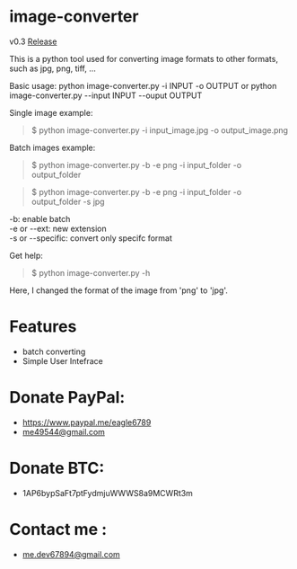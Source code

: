 # image-converter

v0.3
[Release](https://sourceforge.net/projects/image-converter-cmd)

This is a python tool used for converting image formats to other formats, such as
jpg, png, tiff, ...

Basic usage: 
python image-converter.py -i INPUT -o OUTPUT
or 
python image-converter.py --input INPUT --ouput OUTPUT



Single image example:
> $ python image-converter.py -i input_image.jpg -o output_image.png

Batch images example:
> $ python image-converter.py -b -e png -i input_folder -o output_folder

> $ python image-converter.py -b -e png -i input_folder -o output_folder -s jpg

-b: enable batch  
-e or --ext: new extension  
-s or --specific: convert only specifc format  

Get help:
> $ python image-converter.py -h

Here, I changed the format of the image from 'png' to 'jpg'.

# Features
* batch converting
* Simple User Intefrace

# Donate PayPal:
* https://www.paypal.me/eagle6789
* me49544@gmail.com

# Donate BTC:
* 1AP6bypSaFt7ptFydmjuWWWS8a9MCWRt3m

# Contact me :
* me.dev67894@gmail.com

